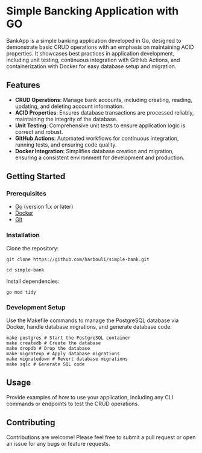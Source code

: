 
# Simple Bancking Application with GO


BankApp is a simple banking application developed in Go, designed to demonstrate basic CRUD operations with an emphasis on maintaining ACID properties. It showcases best practices in application development, including unit testing, continuous integration with GitHub Actions, and containerization with Docker for easy database setup and migration.

## Features

- **CRUD Operations**: Manage bank accounts, including creating, reading, updating, and deleting account information.
- **ACID Properties**: Ensures database transactions are processed reliably, maintaining the integrity of the database.
- **Unit Testing**: Comprehensive unit tests to ensure application logic is correct and robust.
- **GitHub Actions**: Automated workflows for continuous integration, running tests, and ensuring code quality.
- **Docker Integration**: Simplifies database creation and migration, ensuring a consistent environment for development and production.

## Getting Started

### Prerequisites

- [Go](https://golang.org/doc/install) (version 1.x or later)
- [Docker](https://www.docker.com/get-started)
- [Git](https://git-scm.com/book/en/v2/Getting-Started-Installing-Git)

### Installation

Clone the repository:

```
git clone https://github.com/harbouli/simple-bank.git
```

```
cd simple-bank
```

Install dependencies:

```
go mod tidy
```

### Development Setup

Use the Makefile commands to manage the PostgreSQL database via Docker, handle database migrations, and generate database code.

```
make postgres # Start the PostgreSQL container
make createdb # Create the database
make dropdb # Drop the database
make migrateup # Apply database migrations
make migratedown # Revert database migrations
make sqlc # Generate SQL code
```

## Usage

Provide examples of how to use your application, including any CLI commands or endpoints to test the CRUD operations.

## Contributing

Contributions are welcome! Please feel free to submit a pull request or open an issue for any bugs or feature requests.


